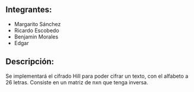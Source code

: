 ## Integrantes:
  * Margarito Sánchez
  * Ricardo Escobedo
  * Benjamin Morales
  * Edgar 

## Descripción:
Se implementará el cifrado Hill para poder cifrar un texto, con el alfabeto a 26 letras.
Consiste en un matriz de nxn que tenga inversa.
